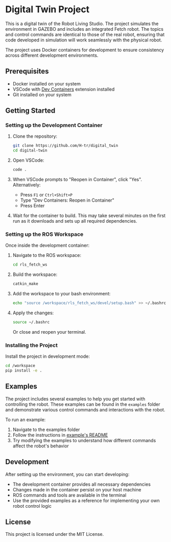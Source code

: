 # Digital Twin Project

This is a digital twin of the Robot Living Studio. The project simulates the environment in GAZEBO and includes an integrated Fetch robot. The topics and control commands are identical to those of the real robot, ensuring that code developed in simulation will work seamlessly with the physical robot.

The project uses Docker containers for development to ensure consistency across different development environments.

## Prerequisites

- Docker installed on your system
- VSCode with [Dev Containers](https://marketplace.visualstudio.com/items?itemName=ms-vscode-remote.remote-containers) extension installed
- Git installed on your system

## Getting Started

### Setting up the Development Container

1. Clone the repository:
   ```bash
   git clone https://github.com/H-tr/digital_twin
   cd digital-twin
   ```

2. Open VSCode:
   ```bash
   code .
   ```

3. When VSCode prompts to "Reopen in Container", click "Yes". Alternatively:
   - Press `F1` or `Ctrl+Shift+P`
   - Type "Dev Containers: Reopen in Container"
   - Press Enter

4. Wait for the container to build. This may take several minutes on the first run as it downloads and sets up all required dependencies.

### Setting up the ROS Workspace

Once inside the development container:

1. Navigate to the ROS workspace:
   ```bash
   cd rls_fetch_ws
   ```

2. Build the workspace:
   ```bash
   catkin_make
   ```

3. Add the workspace to your bash environment:
   ```bash
   echo "source /workspace/rls_fetch_ws/devel/setup.bash" >> ~/.bashrc
   ```

4. Apply the changes:
   ```bash
   source ~/.bashrc
   ```
   Or close and reopen your terminal.

### Installing the Project

Install the project in development mode:

```bash
cd /workspace
pip install -e .
```

## Examples

The project includes several examples to help you get started with controlling the robot. These examples can be found in the `examples` folder and demonstrate various control commands and interactions with the robot.

To run an example:
1. Navigate to the examples folder
2. Follow the instructions in [example's README](examples/README.md)
3. Try modifying the examples to understand how different commands affect the robot's behavior

## Development

After setting up the environment, you can start developing:
- The development container provides all necessary dependencies
- Changes made in the container persist on your host machine
- ROS commands and tools are available in the terminal
- Use the provided examples as a reference for implementing your own robot control logic

## License

This project is licensed under the MIT License.